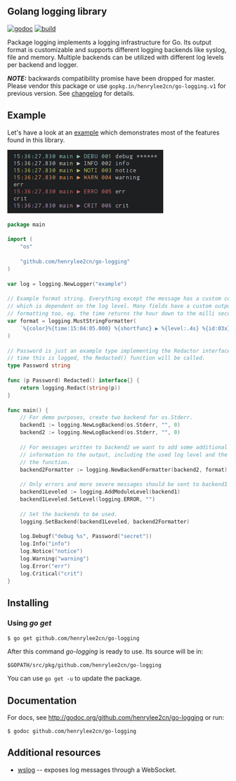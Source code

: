 ## Golang logging library

[![godoc](http://img.shields.io/badge/godoc-reference-blue.svg?style=flat)](https://godoc.org/github.com/henrylee2cn/go-logging) [![build](https://img.shields.io/travis/henrylee2cn/go-logging.svg?style=flat)](https://travis-ci.org/henrylee2cn/go-logging)

Package logging implements a logging infrastructure for Go. Its output format
is customizable and supports different logging backends like syslog, file and
memory. Multiple backends can be utilized with different log levels per backend
and logger.

**_NOTE:_** backwards compatibility promise have been dropped for master. Please
vendor this package or use `gopkg.in/henrylee2cn/go-logging.v1` for previous version. See
[changelog](CHANGELOG.md) for details.

## Example

Let's have a look at an [example](examples/example.go) which demonstrates most
of the features found in this library.

[![Example Output](examples/example.png)](examples/example.go)

```go
package main

import (
	"os"

	"github.com/henrylee2cn/go-logging"
)

var log = logging.NewLogger("example")

// Example format string. Everything except the message has a custom color
// which is dependent on the log level. Many fields have a custom output
// formatting too, eg. the time returns the hour down to the milli second.
var format = logging.MustStringFormatter(
	`%{color}%{time:15:04:05.000} %{shortfunc} ▶ %{level:.4s} %{id:03x}%{color:reset} %{message}`,
)

// Password is just an example type implementing the Redactor interface. Any
// time this is logged, the Redacted() function will be called.
type Password string

func (p Password) Redacted() interface{} {
	return logging.Redact(string(p))
}

func main() {
	// For demo purposes, create two backend for os.Stderr.
	backend1 := logging.NewLogBackend(os.Stderr, "", 0)
	backend2 := logging.NewLogBackend(os.Stderr, "", 0)

	// For messages written to backend2 we want to add some additional
	// information to the output, including the used log level and the name of
	// the function.
	backend2Formatter := logging.NewBackendFormatter(backend2, format)

	// Only errors and more severe messages should be sent to backend1
	backend1Leveled := logging.AddModuleLevel(backend1)
	backend1Leveled.SetLevel(logging.ERROR, "")

	// Set the backends to be used.
	logging.SetBackend(backend1Leveled, backend2Formatter)

	log.Debugf("debug %s", Password("secret"))
	log.Info("info")
	log.Notice("notice")
	log.Warning("warning")
	log.Error("err")
	log.Critical("crit")
}
```

## Installing

### Using *go get*

    $ go get github.com/henrylee2cn/go-logging

After this command *go-logging* is ready to use. Its source will be in:

    $GOPATH/src/pkg/github.com/henrylee2cn/go-logging

You can use `go get -u` to update the package.

## Documentation

For docs, see http://godoc.org/github.com/henrylee2cn/go-logging or run:

    $ godoc github.com/henrylee2cn/go-logging

## Additional resources

* [wslog](https://godoc.org/github.com/cryptix/exp/wslog) -- exposes log messages through a WebSocket.
